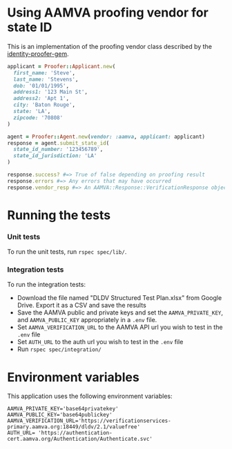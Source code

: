 # Using AAMVA proofing vendor for state ID

This is an implementation of the proofing vendor class described by the
[identity-proofer-gem](https://github.com/18F/identity-proofer-gem).

```ruby
applicant = Proofer::Applicant.new(
  first_name: 'Steve',
  last_name: 'Stevens',
  dob: '01/01/1995',
  address1: '123 Main St',
  address2: 'Apt 1',
  city: 'Baton Rouge',
  state: 'LA',
  zipcode: '70808'
)

agent = Proofer::Agent.new(vendor: :aamva, applicant: applicant)
response = agent.submit_state_id(
  state_id_number: '123456789',
  state_id_jurisdiction: 'LA'
)

response.success? #=> True of false depending on proofing result
response.errors #=> Any errors that may have occurred
response.vendor_resp #=> An AAMVA::Response::VerificationResponse object
```

# Running the tests

### Unit tests

To run the unit tests, run `rspec spec/lib/`.

### Integration tests

To run the integration tests:

- Download the file named "DLDV Structured Test Plan.xlsx" from Google Drive.
  Export it as a CSV and save the results
- Save the AAMVA public and private keys and set the `AAMVA_PRIVATE_KEY`, and
  `AAMVA_PUBLIC_KEY` appropriately in
  a `.env` file.
- Set `AAMVA_VERIFICATION_URL` to the AAMVA API url you wish to test in the
  `.env` file
- Set `AUTH_URL` to the auth  url you wish to test in the `.env` file
- Run `rspec spec/integration/`

# Environment variables

This application uses the following environment variables:

```shell
AAMVA_PRIVATE_KEY='base64privatekey'
AAMVA_PUBLIC_KEY='base64publickey'
AAMVA_VERIFICATION_URL='https://verificationservices-primary.aamva.org:18449/dldv/2.1/valuefree'
AUTH_URL= 'https://authentication-cert.aamva.org/Authentication/Authenticate.svc'
```
